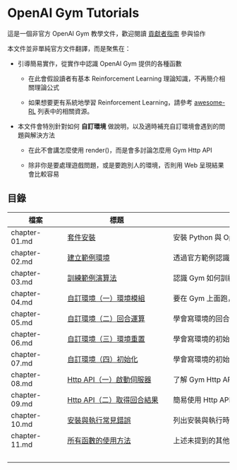 # OpenAI Gym Tutorials

這是一個非官方 OpenAI Gym 教學文件，歡迎閱讀 [貢獻者指南](CONTRIBUTE.md) 參與協作

本文件並非單純官方文件翻譯，而是聚焦在：

- 引導簡易實作，從實作中認識 OpenAI Gym 提供的各種函數

    - 在此會假設讀者有基本 Reinforcement Learning 理論知識，不再簡介相關理論公式

    - 如果想要更有系統地學習 Reinforcement Learning，請參考 [awesome-RL](https://github.com/aikorea/awesome-rl) 列表中的相關資源。

- 本文件會特別針對如何 **自訂環境** 做說明，以及適時補充自訂環境會遇到的問題與解決方法
    
    - 在此不會講怎麼使用 render()，而是會多討論怎麼用 Gym Http API 

    - 除非你是要處理遊戲問題，或是要跑別人的環境，否則用 Web 呈現結果會比較容易

## 目錄

檔案          | 標題                       | 內容簡介
--------------| ---------------------------|--------------------------------------------
chapter-01.md | [套件安裝](chapter-01.md)  | 安裝 Python 與 OpenAI Gym 的教學
chapter-02.md | [建立範例環境](chapter-02.md)               | 透過官方範例認識 gym 以及 env 的基本用法
chapter-03.md | [訓練範例演算法](chapter-03.md)             | 認識 Gym 如何訓練，以及演算法的基本架構
chapter-04.md | [自訂環境（一）環境模組](chapter-04.md)     | 要在 Gym 上面跑，你的環境要提供那些功能
chapter-05.md | [自訂環境（二）回合運算](chapter-05.md)     | 學會寫環境的回合運算函數
chapter-06.md | [自訂環境（三）環境重置](chapter-06.md)     | 學會寫環境的初始與重置函數
chapter-07.md | [自訂環境（四）初始化](chapter-07.md)       | 學會寫環境的初始化函數
chapter-08.md | [Http API（一）啟動伺服器](chapter-08.md)   | 了解 Gym Http API 的伺服器端和客戶端
chapter-09.md | [Http API（二）取得回合結果](chapter-09.md) | 簡易使用 Http API 的教學
chapter-10.md | [安裝與執行常見錯誤](chapter-10.md)         | 列出安裝與執行時的可能錯誤與可能解法
chapter-11.md | [所有函數的使用方法](chapter-11.md)         | 上述未提到的其他 Gym 套件函數的使用說明
　　　　　　　|　　　　　　　　　　　　　　|　　　　　　　　　　　　　　　　　　　　　　　　　





